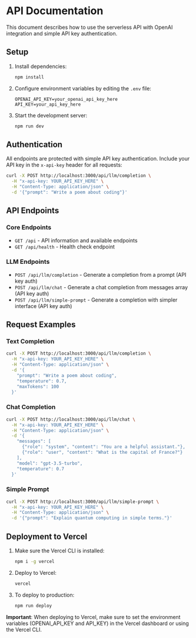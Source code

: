 # API Documentation

This document describes how to use the serverless API with OpenAI integration and simple API key authentication.

## Setup

1. Install dependencies:
   ```bash
   npm install
   ```

2. Configure environment variables by editing the `.env` file:
   ```
   OPENAI_API_KEY=your_openai_api_key_here
   API_KEY=your_api_key_here
   ```

3. Start the development server:
   ```bash
   npm run dev
   ```

## Authentication

All endpoints are protected with simple API key authentication. Include your API key in the `x-api-key` header for all requests:

```bash
curl -X POST http://localhost:3000/api/llm/completion \
  -H "x-api-key: YOUR_API_KEY_HERE" \
  -H "Content-Type: application/json" \
  -d '{"prompt": "Write a poem about coding"}'
```

## API Endpoints

### Core Endpoints

- `GET /api` - API information and available endpoints
- `GET /api/health` - Health check endpoint

### LLM Endpoints

- `POST /api/llm/completion` - Generate a completion from a prompt (API key auth)
- `POST /api/llm/chat` - Generate a chat completion from messages array (API key auth)
- `POST /api/llm/simple-prompt` - Generate a completion with simpler interface (API key auth)

## Request Examples

### Text Completion

```bash
curl -X POST http://localhost:3000/api/llm/completion \
  -H "x-api-key: YOUR_API_KEY_HERE" \
  -H "Content-Type: application/json" \
  -d '{
    "prompt": "Write a poem about coding",
    "temperature": 0.7,
    "maxTokens": 100
  }'
```

### Chat Completion

```bash
curl -X POST http://localhost:3000/api/llm/chat \
  -H "x-api-key: YOUR_API_KEY_HERE" \
  -H "Content-Type: application/json" \
  -d '{
    "messages": [
      {"role": "system", "content": "You are a helpful assistant."},
      {"role": "user", "content": "What is the capital of France?"}
    ],
    "model": "gpt-3.5-turbo",
    "temperature": 0.7
  }'
```

### Simple Prompt

```bash
curl -X POST http://localhost:3000/api/llm/simple-prompt \
  -H "x-api-key: YOUR_API_KEY_HERE" \
  -H "Content-Type: application/json" \
  -d '{"prompt": "Explain quantum computing in simple terms."}'
```

## Deployment to Vercel

1. Make sure the Vercel CLI is installed:
   ```bash
   npm i -g vercel
   ```

2. Deploy to Vercel:
   ```bash
   vercel
   ```

3. To deploy to production:
   ```bash
   npm run deploy
   ```

**Important**: When deploying to Vercel, make sure to set the environment variables (OPENAI_API_KEY and API_KEY) in the Vercel dashboard or using the Vercel CLI.
